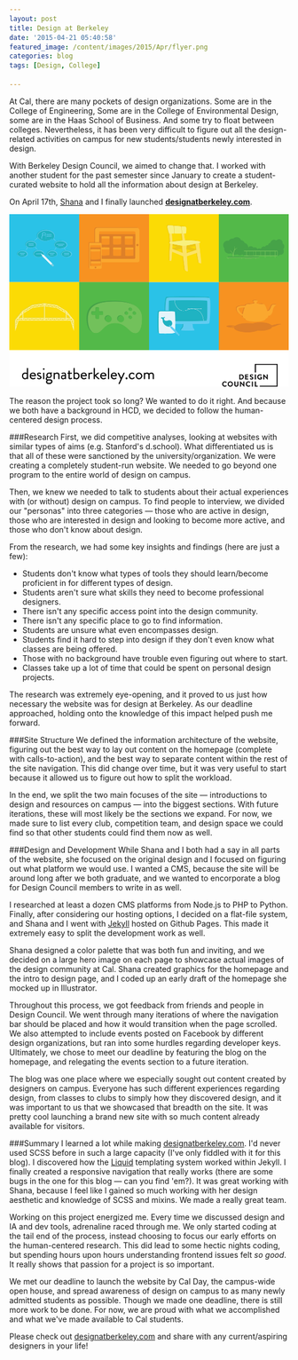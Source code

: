 ```yaml
---
layout: post
title: Design at Berkeley
date: '2015-04-21 05:40:58'
featured_image: /content/images/2015/Apr/flyer.png
categories: blog
tags: [Design, College]

---
```


At Cal, there are many pockets of design organizations. Some are in the College of Engineering, Some are in the College of Environmental Design, some are in the Haas School of Business. And some try to float between colleges. Nevertheless, it has been very difficult to figure out all the design-related activities on campus for new students/students newly interested in design.

With Berkeley Design Council, we aimed to change that. I worked with another student for the past semester since January to create a student-curated website to hold all the information about design at Berkeley.

On April 17th, [Shana](http://shanahu.com/) and I finally launched **[designatberkeley.com](http://designatberkeley.com)**.

![Design at Berkeley](/content/images/2015/Apr/flyer.png)

The reason the project took so long? We wanted to do it right. And because we both have a background in HCD, we decided to follow the human-centered design process.

###Research
First, we did competitive analyses, looking at websites with similar types of aims (e.g. Stanford's d.school). What differentiated us is that all of these were sanctioned by the university/organization. We were creating a completely student-run website. We needed to go beyond one program to the entire world of design on campus.

Then, we knew we needed to talk to students about their actual experiences with (or without) design on campus. To find people to interview, we divided our "personas" into three categories — those who are active in design, those who are interested in design and looking to become more active, and those who don't know about design.

From the research, we had some key insights and findings (here are just a few):

* Students don't know what types of tools they should learn/become proficient in for different types of design.
* Students aren't sure what skills they need to become professional designers.
* There isn't any specific access point into the design community.
* There isn't any specific place to go to find information.
* Students are unsure what even encompasses design.
* Students find it hard to step into design if they don't even know what classes are being offered.
* Those with no background have trouble even figuring out where to start.
* Classes take up a lot of time that could be spent on personal design projects.

The research was extremely eye-opening, and it proved to us just how necessary the website was for design at Berkeley. As our deadline approached, holding onto the knowledge of this impact helped push me forward.

###Site Structure
We defined the information architecture of the website, figuring out the best way to lay out content on the homepage (complete with calls-to-action), and the best way to separate content within the rest of the site navigation. This did change over time, but it was very useful to start because it allowed us to figure out how to split the workload.

In the end, we split the two main focuses of the site — introductions to design and resources on campus — into the biggest sections. With future iterations, these will most likely be the sections we expand. For now, we made sure to list every club, competition team, and design space we could find so that other students could find them now as well.

###Design and Development
While Shana and I both had a say in all parts of the website, she focused on the original design and I focused on figuring out what platform we would use. I wanted a CMS, because the site will be around long after we both graduate, and we wanted to encorporate a blog for Design Council members to write in as well.

I researched at least a dozen CMS platforms from Node.js to PHP to Python. Finally, after considering our hosting options, I decided on a flat-file system, and Shana and I went with [Jekyll](http://jekyllrb.com/) hosted on Github Pages. This made it extremely easy to split the development work as well.

Shana designed a color palette that was both fun and inviting, and we decided on a large hero image on each page to showcase actual images of the design community at Cal. Shana created graphics for the homepage and the intro to design page, and I coded up an early draft of the homepage she mocked up in Illustrator.

Throughout this process, we got feedback from friends and people in Design Council. We went through many iterations of where the navigation bar should be placed and how it would transition when the page scrolled. We also attempted to include events posted on Facebook by different design organizations, but ran into some hurdles regarding developer keys. Ultimately, we chose to meet our deadline by featuring the blog on the homepage, and relegating the events section to a future iteration.

The blog was one place where we especially sought out content created by designers on campus. Everyone has such different experiences regarding design, from classes to clubs to simply how they discovered design, and it was important to us that we showcased that breadth on the site. It was pretty cool launching a brand new site with so much content already available for visitors.

###Summary
I learned a lot while making [designatberkeley.com](http://designatberkeley.com). I'd never used SCSS before in such a large capacity (I've only fiddled with it for this blog). I discovered how the [Liquid](http://liquidmarkup.org/) templating system worked within Jekyll. I finally created a responsive navigation that really works (there are some bugs in the one for this blog — can you find 'em?). It was great working with Shana, because I feel like I gained so much working with her design aesthetic and knowledge of SCSS and mixins. We made a really great team.

Working on this project energized me. Every time we discussed design and IA and dev tools, adrenaline raced through me. We only started coding at the tail end of the process, instead choosing to focus our early efforts on the human-centered research. This did lead to some hectic nights coding, but spending hours upon hours understanding frontend issues felt *so good*. It really shows that passion for a project is so important.

We met our deadline to launch the website by Cal Day, the campus-wide open house, and spread awareness of design on campus to as many newly admitted students as possible. Though we made one deadline, there is still more work to be done. For now, we are proud with what we accomplished and what we've made available to Cal students.

Please check out [designatberkeley.com](http://designatberkeley.com) and share with any current/aspiring designers in your life!